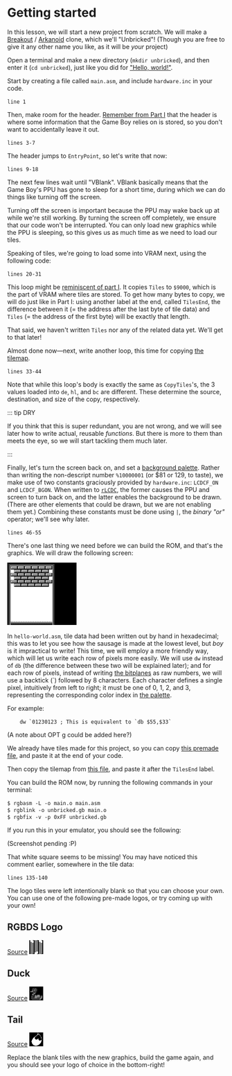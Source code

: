 # Getting started

In this lesson, we will start a new project from scratch.
We will make a [Breakout](https://en.wikipedia.org/wiki/Breakout_%28video_game%29) / [Arkanoid](https://en.wikipedia.org/wiki/Arkanoid) clone, which we'll "Unbricked"!
(Though you are free to give it any other name you like, as it will be *your* project)

Open a terminal and make a new directory (`mkdir unbricked`), and then enter it (`cd unbricked`), just like you did for ["Hello, world!"](../part1/hello-world).

Start by creating a file called `main.asm`, and include `hardware.inc` in your code.

```
line 1
```

Then, make room for the header.
[Remember from Part Ⅰ](../part1/header) that the header is where some information that the Game Boy relies on is stored, so you don't want to accidentally leave it out.

```
lines 3-7
```

The header jumps to `EntryPoint`, so let's write that now:

```
lines 9-18
```

The next few lines wait until "VBlank".
VBlank basically means that the Game Boy's PPU has gone to sleep for a short time, during which we can do things like turning off the screen. 

Turning off the screen is important because the PPU may wake back up at while we're still working.
By turning the screen off completely, we ensure that our code won't be interrupted.
You can only load new graphics while the PPU is sleeping, so this gives us as much time as we need to load our tiles.

Speaking of tiles, we're going to load some into VRAM next, using the following code:

```
lines 20-31
```

This loop might be [reminiscent of part Ⅰ](../part1/jumps#conditional-jumps).
It copies `Tiles` to `$9000`, which is the part of VRAM where tiles are stored.
To get how many bytes to copy, we will do just like in Part Ⅰ: using another label at the end, called `TilesEnd`, the difference between it (= the address after the last byte of tile data) and `Tiles` (= the address of the first byte) will be exactly that length.

That said, we haven't written `Tiles` nor any of the related data yet.
We'll get to that later!

Almost done now—next, write another loop, this time for copying [the tilemap](../part1/tilemap).

```
lines 33-44
```

Note that while this loop's body is exactly the same as `CopyTiles`'s, the 3 values loaded into `de`, `hl`, and `bc` are different.
These determine the source, destination, and size of the copy, respectively.

::: tip DRY

If you think that this is super redundant, you are not wrong, and we will see later how to write actual, reusable *functions*.
But there is more to them than meets the eye, so we will start tackling them much later.

:::

Finally, let's turn the screen back on, and set a [background palette](../part1/palettes).
Rather than writing the non-descript number `%10000001` (or $81 or 129, to taste), we make use of two constants graciously provided by `hardware.inc`: `LCDCF_ON` and `LCDCF_BGON`.
When written to [`rLCDC`](https://gbdev.io/pandocs/LCDC), the former causes the PPU and screen to turn back on, and the latter enables the background to be drawn.
(There are other elements that could be drawn, but we are not enabling them yet.)
Combining these constants must be done using `|`, the *binary "or"* operator; we'll see why later.

```
lines 46-55
```

There's one last thing we need before we can build the ROM, and that's the graphics.
We will draw the following screen:

![Layout of unbricked](https://github.com/ISSOtm/gb-asm-tutorial-part2/blob/main/tilemap.png?raw=true)

In `hello-world.asm`, tile data had been written out by hand in hexadecimal; this was to let you see how the sausage is made at the lowest level, but *boy* is it impractical to write!
This time, we will employ a more friendly way, which will let us write each row of pixels more easily.
We will use `dw` instead of `db` (the difference between these two will be explained later); and for each row of pixels, instead of writing [the bitplanes](../part1/tiles#encoding) as raw numbers, we will use a backtick (\`) followed by 8 characters.
Each character defines a single pixel, intuitively from left to right; it must be one of 0, 1, 2, and 3, representing the corresponding color index in [the palette](../part1/palettes).

For example:

```rgbasm
	dw `01230123 ; This is equivalent to `db $55,$33`
```

(A note about OPT g could be added here?)

We already have tiles made for this project, so you can copy [this premade file](https://github.com/ISSOtm/gb-asm-tutorial-part2/raw/main/tileset.asm), and paste it at the end of your code.

Then copy the tilemap from [this file](https://github.com/ISSOtm/gb-asm-tutorial-part2/raw/main/tilemap.asm), and paste it after the `TilesEnd` label.

You can build the ROM now, by running the following commands in your terminal:

```console
$ rgbasm -L -o main.o main.asm
$ rgblink -o unbricked.gb main.o
$ rgbfix -v -p 0xFF unbricked.gb
```

If you run this in your emulator, you should see the following:

(Screenshot pending :P)

That white square seems to be missing!
You may have noticed this comment earlier, somewhere in the tile data:

```
lines 135-140
```

The logo tiles were left intentionally blank so that you can choose your own.
You can use one of the following pre-made logos, or try coming up with your own!

## RGBDS Logo
[Source](https://github.com/ISSOtm/gb-asm-tutorial-part2/raw/main/rgbds.asm)
![The RGBDS Logo](https://github.com/ISSOtm/gb-asm-tutorial-part2/blob/main/rgbds.png?raw=true)

## Duck
[Source](https://github.com/ISSOtm/gb-asm-tutorial-part2/raw/main/duck.asm)
![A pixel-art duck](https://github.com/ISSOtm/gb-asm-tutorial-part2/blob/main/duck.png?raw=true)

## Tail
[Source](https://github.com/ISSOtm/gb-asm-tutorial-part2/raw/main/tail.asm)
![A silhouette of a tail](https://github.com/ISSOtm/gb-asm-tutorial-part2/blob/main/tail.png?raw=true)

Replace the blank tiles with the new graphics, build the game again, and you should see your logo of choice in the bottom-right!
